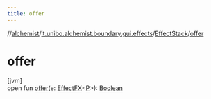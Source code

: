 ```yaml
---
title: offer
---
```

//[alchemist](../../../index.html)/[it.unibo.alchemist.boundary.gui.effects](../index.html)/[EffectStack](index.html)/[offer](offer.html)



# offer



[jvm]\
open fun [offer](offer.html)(e: [EffectFX](../-effect-f-x/index.html)<[P](../../it.unibo.alchemist.boundary.gui.effects.json/-effect-group-adapter/index.html)>): [Boolean](https://kotlinlang.org/api/latest/jvm/stdlib/kotlin/-boolean/index.html)




